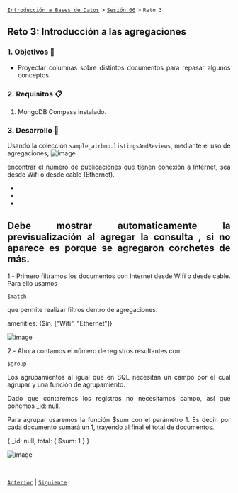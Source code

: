 [`Introducción a Bases de Datos`](../../README.md) > [`Sesión 06`](../Readme.md) > `Reto 3`
	
## Reto 3: Introducción a las agregaciones

<div style="text-align: justify;">

### 1. Objetivos :dart: 

- Proyectar columnas sobre distintos documentos para repasar algunos conceptos.

### 2. Requisitos :clipboard:

1. MongoDB Compass instalado.

### 3. Desarrollo :rocket:

Usando la colección `sample_airbnb.listingsAndReviews`, mediante el uso de agregaciones, 
![image](https://user-images.githubusercontent.com/104279978/196840837-af25414f-2e2d-40b8-94a5-ec7df086ca26.png)

encontrar el número de publicaciones que tienen conexión a Internet, sea desde Wifi o desde cable (Ethernet).

-
-
-

## Debe mostrar automaticamente la previsualización al agregar la consulta , si no aparece es porque se agregaron corchetes de más.

1.- Primero filtramos los documentos con Internet desde Wifi o desde cable. Para ello usamos
	
	$match 
	
que permite realizar filtros dentro de agregaciones.


   amenities: {$in: ["Wifi", "Ethernet"]}



![image](https://user-images.githubusercontent.com/104279978/194728391-a8aa1d17-95b4-44a1-a374-6bb7ed1b70ee.png)

2.- Ahora contamos el número de registros resultantes con
	
	$group
	
 Los agrupamientos al igual que en SQL necesitan un campo por el cual agrupar y una función de agrupamiento.

Dado que contaremos los registros no necesitamos campo, así que ponemos      _id: null.

Para agrupar usaremos la función $sum con el parámetro 1. Es decir, por cada documento sumará un 1, trayendo al final el total de documentos.

{
   _id: null,
   total: {
      $sum: 1
   }
}


![image](https://user-images.githubusercontent.com/104279978/194728402-4166e950-211d-427e-8905-d1e391d9c36d.png)












<br/>

[`Anterior`](../Ejemplo-03/Readme.md) | [`Siguiente`](../Readme.md)

</div>

